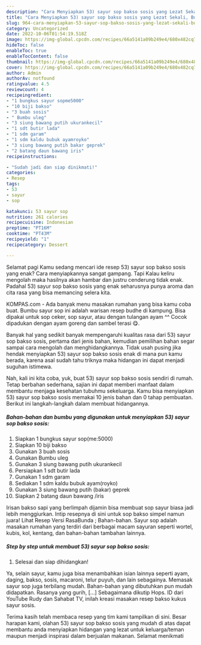 ```yaml
---
description: "Cara Menyiapkan 53) sayur sop bakso sosis yang Lezat Sekali, Buat Buka Puasa}"
title: "Cara Menyiapkan 53) sayur sop bakso sosis yang Lezat Sekali, Buat Buka Puasa}"
slug: 964-cara-menyiapkan-53-sayur-sop-bakso-sosis-yang-lezat-sekali-buat-buka-puasa
category: Uncategorized
date: 2022-10-06T01:54:19.518Z
image: https://img-global.cpcdn.com/recipes/66a5141a09b249e4/680x482cq70/53-sayur-sop-bakso-sosis-foto-resep-utama.jpg
hideToc: false
enableToc: true
enableTocContent: false
thumbnail: https://img-global.cpcdn.com/recipes/66a5141a09b249e4/680x482cq70/53-sayur-sop-bakso-sosis-foto-resep-utama.jpg
cover: https://img-global.cpcdn.com/recipes/66a5141a09b249e4/680x482cq70/53-sayur-sop-bakso-sosis-foto-resep-utama.jpg
author: Admin
authorAv: notfound
ratingvalue: 4.5
reviewcount: 4
recipeingredient:
- "1 bungkus sayur sopme5000"
- "10 biji bakso"
- "3 buah sosis"
- " Bumbu uleg"
- "3 siung bawang putih ukurankecil"
- "1 sdt butir lada"
- "1 sdm garam"
- "1 sdm kaldu bubuk ayamroyko"
- "3 siung bawang putih bakar geprek"
- "2 batang daun bawang iris"
recipeinstructions:

- "Sudah jadi dan siap dinikmati!"
categories:
- Resep
tags:
- 53
- sayur
- sop

katakunci: 53 sayur sop 
nutrition: 261 calories
recipecuisine: Indonesian
preptime: "PT16M"
cooktime: "PT43M"
recipeyield: "1"
recipecategory: Dessert

---
```



Selamat pagi Kamu sedang mencari ide resep 53) sayur sop bakso sosis yang enak? Cara menyiapkannya sangat gampang. Tapi Kalau keliru mengolah maka hasilnya akan hambar dan justru cenderung tidak enak. Padahal 53) sayur sop bakso sosis yang enak seharusnya punya aroma dan cita rasa yang bisa memancing selera kita.


KOMPAS.com - Ada banyak menu masakan rumahan yang bisa kamu coba buat. Bumbu sayur sop ini adalah warisan resep budhe di kampung. Bisa dipakai untuk sop ceker, sop sayur, atau dengan tulangan ayam ^^ Cocok dipadukan dengan ayam goreng dan sambel terasi 😋.

Banyak hal yang sedikit banyak mempengaruhi kualitas rasa dari 53) sayur sop bakso sosis, pertama dari jenis bahan, kemudian pemilihan bahan segar sampai cara mengolah dan menghidangkannya. Tidak usah pusing jika hendak menyiapkan 53) sayur sop bakso sosis enak di mana pun kamu berada, karena asal sudah tahu triknya maka hidangan ini dapat menjadi suguhan istimewa.


Nah, kali ini kita coba, yuk, buat 53) sayur sop bakso sosis sendiri di rumah. Tetap berbahan sederhana, sajian ini dapat memberi manfaat dalam membantu menjaga kesehatan tubuhmu sekeluarga. Kamu bisa menyiapkan 53) sayur sop bakso sosis memakai 10 jenis bahan dan 0 tahap pembuatan. Berikut ini langkah-langkah dalam membuat hidangannya.

<!--inarticleads1-->

##### Bahan-bahan dan bumbu yang digunakan untuk menyiapkan 53) sayur sop bakso sosis:

1. Siapkan 1 bungkus sayur sop(me:5000)
1. Siapkan 10 biji bakso
1. Gunakan 3 buah sosis
1. Gunakan  Bumbu uleg
1. Gunakan 3 siung bawang putih ukurankecil
1. Persiapkan 1 sdt butir lada
1. Gunakan 1 sdm garam
1. Sediakan 1 sdm kaldu bubuk ayam(royko)
1. Gunakan 3 siung bawang putih (bakar) geprek
1. Siapkan 2 batang daun bawang /iris


Irisan bakso sapi yang berlimpah dijamin bisa membuat sop sayur biasa jadi lebih menggiurkan. Intip resepnya di sini untuk sop bakso simpel namun juara! Lihat Resep Versi RasaBunda ; Bahan-bahan. Sayur sop adalah masakan rumahan yang terdiri dari berbagai macam sayuran seperti wortel, kubis, kol, kentang, dan bahan-bahan tambahan lainnya. 

<!--inarticleads2-->

##### Step by step untuk membuat 53) sayur sop bakso sosis:


1. Selesai dan siap dihidangkan!

Ya, selain sayur, kamu juga bisa menambahkan isian lainnya seperti ayam, daging, bakso, sosis, macaroni, telur puyuh, dan lain sebagainya. Memasak sayur sop juga terbilang mudah. Bahan-bahan yang dibutuhkan pun mudah didapatkan. Rasanya yang gurih, […] Sebagaimana dikutip Hops. ID dari YouTube Rudy dan Sahabat TV, inilah kreasi masakan resep bakso kukus sayur sosis. 

Terima kasih telah membaca resep yang tim kami tampilkan di sini. Besar harapan kami, olahan 53) sayur sop bakso sosis yang mudah di atas dapat membantu anda menyiapkan hidangan yang lezat untuk keluarga/teman maupun menjadi inspirasi dalam berjualan makanan. Selamat menikmati
